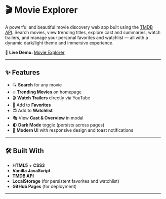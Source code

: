# 🎬 Movie Explorer

A powerful and beautiful movie discovery web app built using the [TMDB API](https://www.themoviedb.org/). Search movies, view trending titles, explore cast and summaries, watch trailers, and manage your personal favorites and watchlist — all with a dynamic dark/light theme and immersive experience.

🔗 **Live Demo:** [Movie Explorer](https://rajdeepsingh2.github.io/movie-explorer/)

---

## ✨ Features

- 🔍 **Search** for any movie
- 🔥 **Trending Movies** on homepage
- 🎬 **Watch Trailers** directly via YouTube
- 💖 Add to **Favorites**
- 📺 Add to **Watchlist**
- 🎭 View **Cast & Overview** in modal
- 🌓 **Dark Mode** toggle (persists across pages)
- 🎨 **Modern UI** with responsive design and toast notifications

---

## 🛠️ Built With

- **HTML5** + **CSS3**
- **Vanilla JavaScript**
- **[TMDB API](https://www.themoviedb.org/documentation/api)**
- **LocalStorage** (for persistent favorites and watchlist)
- **GitHub Pages** (for deployment)

---



